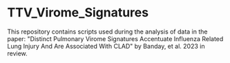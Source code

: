 # TTV_Virome_Signatures

This repository contains scripts used during the analysis of data in the paper: "Distinct Pulmonary Virome Signatures Accentuate Influenza Related Lung Injury And Are Associated With CLAD" by Banday, et al. 2023 in review.
